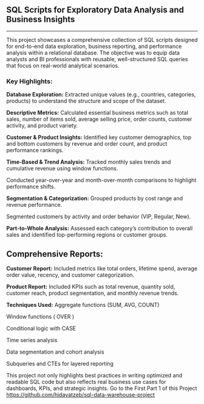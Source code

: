 ## SQL Scripts for Exploratory Data Analysis and Business Insights
---
This project showcases a comprehensive collection of SQL scripts designed for end-to-end data exploration, business reporting, and performance analysis within a relational database. The objective was to equip data analysts and BI professionals with reusable, well-structured SQL queries that focus on real-world analytical scenarios.

### Key Highlights:
**Database Exploration:** Extracted unique values (e.g., countries, categories, products) to understand the structure and scope of the dataset.

**Descriptive Metrics:** Calculated essential business metrics such as total sales, number of items sold, average selling price, order counts, customer activity, and product variety.

**Customer & Product Insights:** Identified key customer demographics, top and bottom customers by revenue and order count, and product performance rankings.

**Time-Based & Trend Analysis:** Tracked monthly sales trends and cumulative revenue using window functions.

Conducted year-over-year and month-over-month comparisons to highlight performance shifts.

**Segmentation & Categorization:** Grouped products by cost range and revenue performance.

Segmented customers by activity and order behavior (VIP, Regular, New).

**Part-to-Whole Analysis:** Assessed each category’s contribution to overall sales and identified top-performing regions or customer groups.

## Comprehensive Reports:



**Customer Report:** Included metrics like total orders, lifetime spend, average order value, recency, and customer categorization.

**Product Report:** Included KPIs such as total revenue, quantity sold, customer reach, product segmentation, and monthly revenue trends.

**Techniques Used:**
Aggregate functions (SUM, AVG, COUNT)

Window functions ( OVER )

Conditional logic with CASE

Time series analysis

Data segmentation and cohort analysis

Subqueries and CTEs for layered reporting

This project not only highlights best practices in writing optimized and readable SQL code but also reflects real business use cases for dashboards, KPIs, and strategic insights.
Go to the First Part 1 of this Project https://github.com/hidayatzeb/sql-data-warehouse-project
